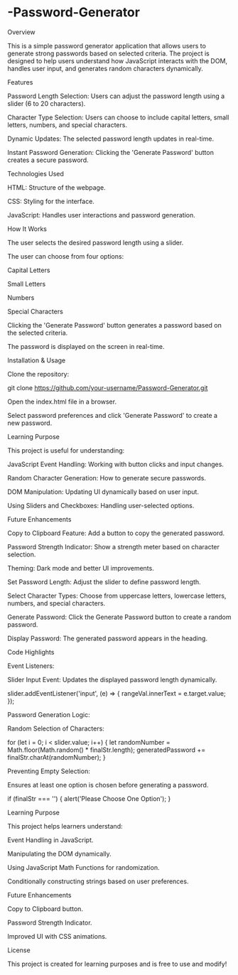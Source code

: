 # -Password-Generator
Overview

This is a simple password generator application that allows users to generate strong passwords based on selected criteria. The project is designed to help users understand how JavaScript interacts with the DOM, handles user input, and generates random characters dynamically.

Features

Password Length Selection: Users can adjust the password length using a slider (6 to 20 characters).

Character Type Selection: Users can choose to include capital letters, small letters, numbers, and special characters.

Dynamic Updates: The selected password length updates in real-time.

Instant Password Generation: Clicking the 'Generate Password' button creates a secure password.

Technologies Used

HTML: Structure of the webpage.

CSS: Styling for the interface.

JavaScript: Handles user interactions and password generation.

How It Works

The user selects the desired password length using a slider.

The user can choose from four options:

Capital Letters

Small Letters

Numbers

Special Characters

Clicking the 'Generate Password' button generates a password based on the selected criteria.

The password is displayed on the screen in real-time.

Installation & Usage

Clone the repository:

git clone https://github.com/your-username/Password-Generator.git

Open the index.html file in a browser.

Select password preferences and click 'Generate Password' to create a new password.

Learning Purpose

This project is useful for understanding:

JavaScript Event Handling: Working with button clicks and input changes.

Random Character Generation: How to generate secure passwords.

DOM Manipulation: Updating UI dynamically based on user input.

Using Sliders and Checkboxes: Handling user-selected options.

Future Enhancements

Copy to Clipboard Feature: Add a button to copy the generated password.

Password Strength Indicator: Show a strength meter based on character selection.

Theming: Dark mode and better UI improvements.

Set Password Length: Adjust the slider to define password length.

Select Character Types: Choose from uppercase letters, lowercase letters, numbers, and special characters.

Generate Password: Click the Generate Password button to create a random password.

Display Password: The generated password appears in the heading.

Code Highlights

Event Listeners:

Slider Input Event: Updates the displayed password length dynamically.

slider.addEventListener('input', (e) => {
    rangeVal.innerText = e.target.value;
});

Password Generation Logic:

Random Selection of Characters:

for (let i = 0; i < slider.value; i++) {
    let randomNumber = Math.floor(Math.random() * finalStr.length);
    generatedPassword += finalStr.charAt(randomNumber);
}

Preventing Empty Selection:

Ensures at least one option is chosen before generating a password.

if (finalStr === '') {
    alert('Please Choose One Option');
}

Learning Purpose

This project helps learners understand:

Event Handling in JavaScript.

Manipulating the DOM dynamically.

Using JavaScript Math Functions for randomization.

Conditionally constructing strings based on user preferences.

Future Enhancements

Copy to Clipboard button.

Password Strength Indicator.

Improved UI with CSS animations.

License

This project is created for learning purposes and is free to use and modify!
